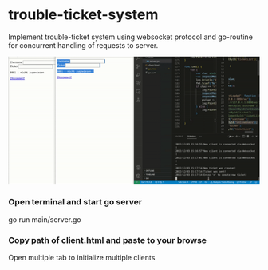 # trouble-ticket-system
Implement trouble-ticket system using websocket protocol and go-routine for concurrent handling of requests to server. 

![gif](https://github.com/datxuantran/trouble-ticket-system/blob/main/websocket-goroutine.gif)

### Open terminal and start go server
go run main/server.go

### Copy path of client.html and paste to your browse
Open multiple tab to initialize multiple clients
